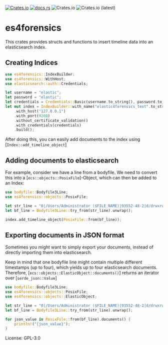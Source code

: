 [![Crates.io](https://img.shields.io/crates/v/es4forensics)](https://crates.io/crates/es4forensics)
[![docs.rs](https://img.shields.io/docsrs/es4forensics)](https://docs.rs/crate/es4forensics)
![Crates.io](https://img.shields.io/crates/l/es4forensics)
![Crates.io (latest)](https://img.shields.io/crates/dv/es4forensics)

# es4forensics

This crates provides structs and functions to insert timeline data into
an elasticsearch index.

## Creating Indices
```rust
use es4forensics::IndexBuilder;
use es4forensics::WithHost;
use elasticsearch::auth::Credentials;

let username = "elastic";
let password = "elastic";
let credentials = Credentials::Basic(username.to_string(), password.to_string());
let mut index = IndexBuilder::with_name("elastic4forensics_test".to_string())
    .with_host("127.0.0.1")
    .with_port(9200)
    .without_certificate_validation()
    .with_credentials(credentials)
    .build();
```
After doing this, you can easily add documents to the index using [`Index::add_timeline_object`]

## Adding documents to elasticsearch

For example, consider we have a line from a bodyfile. We need to convert this
into a [`ecs::objects::PosixFile`]-Object, which can then be added to an Index:

```rust
use bodyfile::Bodyfile3Line;
use es4forensics::objects::PosixFile;

let str_line = "0|/Users/Administrator ($FILE_NAME)|93552-48-2|d/drwxrwxrwx|0|0|92|1577092511|1577092511|1577092511|-1";
let bf_line = Bodyfile3Line::try_from(str_line).unwrap();

index.add_timeline_object(PosixFile::from(bf_line));
```

## Exporting documents in JSON format

Sometimes you might want to simply export your documents, instead of directly importing them into
elasticsearch.

Keep in mind that one bodyfile line might contain multiple different timestamps (up to four),
which yields up to four elasticsearch documents. Therefore, [`ecs::objects::ElasticObject::documents()`] returns an
iterator over [`serde_json::Value`]

```rust
use bodyfile::Bodyfile3Line;
use es4forensics::objects::PosixFile;
use es4forensics::objects::ElasticObject;

let str_line = "0|/Users/Administrator ($FILE_NAME)|93552-48-2|d/drwxrwxrwx|0|0|92|1577092511|1577092511|1577092511|-1";
let bf_line = Bodyfile3Line::try_from(str_line).unwrap();

for json_value in PosixFile::from(bf_line).documents() {
    println!("{json_value}");
}
```

License: GPL-3.0
